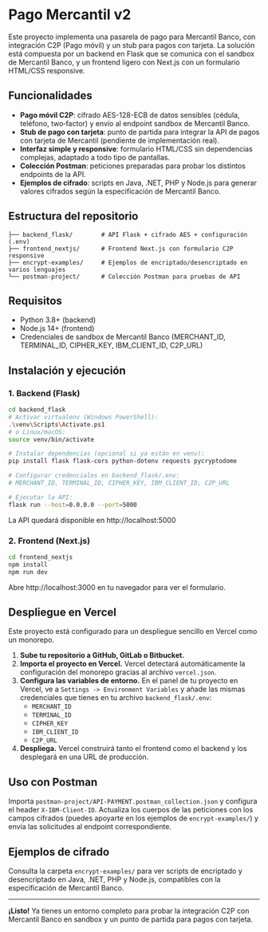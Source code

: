 # Pago Mercantil v2

Este proyecto implementa una pasarela de pago para Mercantil Banco, con integración C2P (Pago móvil) y un stub para pagos con tarjeta.
La solución está compuesta por un backend en Flask que se comunica con el sandbox de Mercantil Banco, y un frontend ligero con Next.js con un formulario HTML/CSS responsive.

## Funcionalidades

- **Pago móvil C2P**: cifrado AES-128-ECB de datos sensibles (cédula, teléfono, two‑factor) y envío al endpoint sandbox de Mercantil Banco.
- **Stub de pago con tarjeta**: punto de partida para integrar la API de pagos con tarjeta de Mercantil (pendiente de implementación real).
- **Interfaz simple y responsive**: formulario HTML/CSS sin dependencias complejas, adaptado a todo tipo de pantallas.
- **Colección Postman**: peticiones preparadas para probar los distintos endpoints de la API.
- **Ejemplos de cifrado**: scripts en Java, .NET, PHP y Node.js para generar valores cifrados según la especificación de Mercantil Banco.

## Estructura del repositorio

```
├── backend_flask/        # API Flask + cifrado AES + configuración (.env)
├── frontend_nextjs/      # Frontend Next.js con formulario C2P responsive
├── encrypt-examples/     # Ejemplos de encriptado/desencriptado en varios lenguajes
└── postman-project/      # Colección Postman para pruebas de API
```

## Requisitos

- Python 3.8+ (backend)
- Node.js 14+ (frontend)
- Credenciales de sandbox de Mercantil Banco (MERCHANT_ID, TERMINAL_ID, CIPHER_KEY, IBM_CLIENT_ID, C2P_URL)

## Instalación y ejecución

### 1. Backend (Flask)

```bash
cd backend_flask
# Activar virtualenv (Windows PowerShell):
.\venv\Scripts\Activate.ps1
# o Linux/macOS:
source venv/bin/activate

# Instalar dependencias (opcional si ya están en venv):
pip install flask flask-cors python-dotenv requests pycryptodome

# Configurar credenciales en backend_flask/.env:
# MERCHANT_ID, TERMINAL_ID, CIPHER_KEY, IBM_CLIENT_ID, C2P_URL

# Ejecutar la API:
flask run --host=0.0.0.0 --port=5000
```

La API quedará disponible en http://localhost:5000

### 2. Frontend (Next.js)

```bash
cd frontend_nextjs
npm install
npm run dev
```

Abre http://localhost:3000 en tu navegador para ver el formulario.

## Despliegue en Vercel

Este proyecto está configurado para un despliegue sencillo en Vercel como un monorepo.

1.  **Sube tu repositorio a GitHub, GitLab o Bitbucket.**
2.  **Importa el proyecto en Vercel.** Vercel detectará automáticamente la configuración del monorepo gracias al archivo `vercel.json`.
3.  **Configura las variables de entorno.** En el panel de tu proyecto en Vercel, ve a `Settings -> Environment Variables` y añade las mismas credenciales que tienes en tu archivo `backend_flask/.env`:
    -   `MERCHANT_ID`
    -   `TERMINAL_ID`
    -   `CIPHER_KEY`
    -   `IBM_CLIENT_ID`
    -   `C2P_URL`
4.  **Despliega.** Vercel construirá tanto el frontend como el backend y los desplegará en una URL de producción.

## Uso con Postman

Importa `postman-project/API-PAYMENT.postman_collection.json` y configura el header `X-IBM-Client-ID`.
Actualiza los cuerpos de las peticiones con los campos cifrados (puedes apoyarte en los ejemplos de `encrypt-examples/`) y envía las solicitudes al endpoint correspondiente.

## Ejemplos de cifrado

Consulta la carpeta `encrypt-examples/` para ver scripts de encriptado y desencriptado en Java, .NET, PHP y Node.js, compatibles con la especificación de Mercantil Banco.

---

**¡Listo!** Ya tienes un entorno completo para probar la integración C2P con Mercantil Banco en sandbox y un punto de partida para pagos con tarjeta.